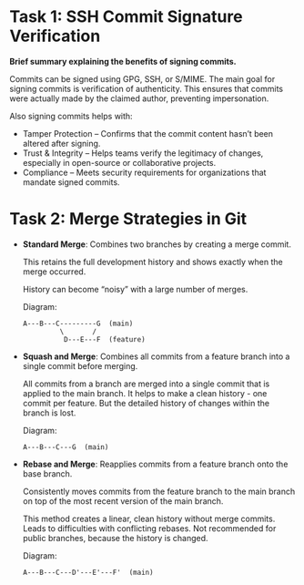 # Task 1: SSH Commit Signature Verification

**Brief summary explaining the benefits of signing commits.**

Commits can be signed using GPG, SSH, or S/MIME. The main goal for signing commits is verification of authenticity. This ensures that commits were actually made by the claimed author, preventing impersonation. 

Also signing commits helps with:
   - Tamper Protection – Confirms that the commit content hasn’t been altered after signing. 
   - Trust & Integrity – Helps teams verify the legitimacy of changes, especially in open-source or collaborative projects. 
   - Compliance – Meets security requirements for organizations that mandate signed commits.

# Task 2: Merge Strategies in Git

- **Standard Merge**: Combines two branches by creating a merge commit.

    This retains the full development history and shows exactly when the merge occurred.

    History can become “noisy” with a large number of merges.

    Diagram:
    ```
    A---B---C---------G  (main)
             \       /
              D---E---F  (feature)
    ```

- **Squash and Merge**: Combines all commits from a feature branch into a single commit before merging.

    All commits from a branch are merged into a single commit that is applied to the main branch.
    It helps to make a clean history - one commit per feature.
    But the detailed history of changes within the branch is lost.

    Diagram:
    ```
    A---B---C---G  (main)
    ```

- **Rebase and Merge**: Reapplies commits from a feature branch onto the base branch.

    Consistently moves commits from the feature branch to the main branch on top of the most recent version of the main branch.

    This method creates a linear, clean history without merge commits. Leads to difficulties with conflicting rebases. Not recommended for public branches, because the history is changed.

    Diagram:
    ```
    A---B---C---D'---E'---F'  (main)
    ```
